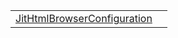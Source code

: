 |                                                                                       |     |
| ------------------------------------------------------------------------------------- | --- |
| [JitHtmlBrowserConfiguration](/jit-html-browser/variable/jithtmlbrowserconfiguration) |     |